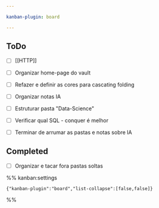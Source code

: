 ```yaml
---

kanban-plugin: board

---
```


## ToDo

- [ ] [[HTTP]]
- [ ] Organizar home-page do vault
- [ ] Refazer e definir as cores para cascating folding
- [ ] Organizar notas IA
- [ ] Estruturar pasta "Data-Science"
- [ ] Verificar qual SQL - conquer é melhor
- [ ] Terminar de arrumar as pastas e notas sobre IA


## Completed

- [ ] Organizar e tacar fora pastas soltas




%% kanban:settings
```
{"kanban-plugin":"board","list-collapse":[false,false]}
```
%%